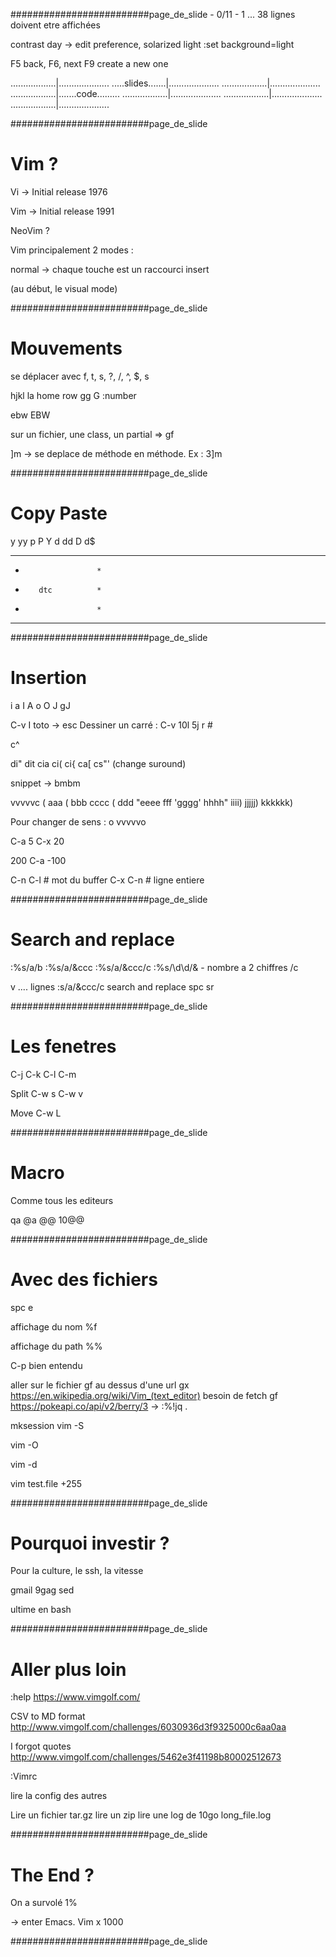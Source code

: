 #########################page_de_slide
                              - 0/11 -
1 ... 38 lignes doivent etre affichées

contrast day -> edit preference, solarized light
:set background=light

F5 back, F6, next
F9 create a new one


..................|....................
.....slides.......|....................
..................|....................
..................|.......code.........
..................|....................
..................|....................
..................|....................





















#########################page_de_slide

# Vim ?

Vi  -> Initial release 1976

Vim -> Initial release 1991

NeoVim ?



Vim principalement 2 modes :

normal -> chaque touche est un raccourci
insert

(au début, le visual mode)






















#########################page_de_slide

# Mouvements

se déplacer avec f, t, s, ?, /, ^, $, s

hjkl la home row
gg
G
:number

ebw
EBW

sur un fichier, une class, un partial => gf

]m -> se deplace de méthode en méthode. Ex : 3]m























#########################page_de_slide

# Copy Paste

y
yy
p
P
Y
d
dd
D
d$

***********************
*                     *
*        dtc          *
*                     *
***********************





















#########################page_de_slide

# Insertion

i a I A
o O
J
gJ


C-v I toto -> esc
Dessiner un carré : C-v 10l 5j r #

c^

di"
dit
cia
ci(
ci{
ca[
cs"' (change suround)

snippet -> bmbm

vvvvvc
( aaa ( bbb cccc ( ddd "eeee fff 'gggg' hhhh" iiii) jjjjj) kkkkkk)

Pour changer de sens : o
vvvvvo

C-a 5
C-x 20

200 C-a -100

C-n C-l # mot du buffer
C-x C-n # ligne entiere


#########################page_de_slide

# Search and replace

:%s/a/b
:%s/a/&ccc
:%s/a/&ccc/c
:%s/\d\d/& - nombre a 2 chiffres /c

v .... lignes
:s/a/&ccc/c
search and replace
spc sr



























#########################page_de_slide

# Les fenetres

C-j
C-k
C-l
C-m

Split
C-w s
C-w v

Move
C-w L

























#########################page_de_slide

# Macro

Comme tous les editeurs

qa
@a
@@
10@@






























#########################page_de_slide

# Avec des fichiers

spc e

affichage du nom
%f

affichage du path
%%


C-p bien entendu


aller sur le fichier gf
au dessus d'une url gx https://en.wikipedia.org/wiki/Vim_(text_editor)
besoin de fetch     gf https://pokeapi.co/api/v2/berry/3
-> :%!jq .




mksession
vim -S


vim -O

vim -d

vim test.file +255







#########################page_de_slide

# Pourquoi investir ?


Pour la culture, le ssh, la vitesse

gmail
9gag
sed

ultime en bash




























#########################page_de_slide

# Aller plus loin

:help
https://www.vimgolf.com/

CSV to MD format
http://www.vimgolf.com/challenges/6030936d3f9325000c6aa0aa

I forgot quotes
http://www.vimgolf.com/challenges/5462e3f41198b80002512673

:Vimrc


lire la config des autres



Lire un fichier tar.gz
lire un zip
lire une log de 10go long_file.log

















#########################page_de_slide

# The End ?

On a survolé 1%

-> enter Emacs.
Vim x 1000
































#########################page_de_slide


